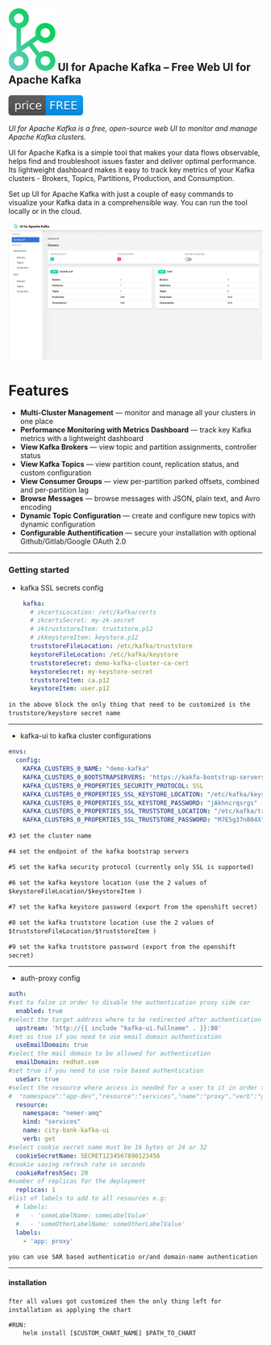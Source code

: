 ![UI for Apache Kafka logo](images/kafka-ui-logo.png) UI for Apache Kafka – Free Web UI for Apache Kafka &nbsp; 
------------------

![UI for Apache Kafka Price Free](images/free-open-source.svg)

<em>UI for Apache Kafka is a free, open-source web UI to monitor and manage Apache Kafka clusters. </em> 

UI for Apache Kafka is a simple tool that makes your data flows observable, helps find and troubleshoot issues faster and deliver optimal performance. Its lightweight dashboard makes it easy to track key metrics of your Kafka clusters - Brokers, Topics, Partitions, Production, and Consumption. 

Set up UI for Apache Kafka with just a couple of easy commands to visualize your Kafka data in a comprehensible way. You can run the tool locally or in the cloud. 

![UI for Apache Kafka interface dashboard screenshot](images/apache-kafka-ui-interface-dashboard.png)


# Features
* **Multi-Cluster Management** — monitor and manage all your clusters in one place
* **Performance Monitoring with Metrics Dashboard** —  track key Kafka metrics with a lightweight dashboard
* **View Kafka Brokers** — view topic and partition assignments, controller status
* **View Kafka Topics** — view partition count, replication status, and custom configuration
* **View Consumer Groups** — view per-partition parked offsets, combined and per-partition lag
* **Browse Messages** — browse messages with JSON, plain text, and Avro encoding
* **Dynamic Topic Configuration** — create and configure new topics with dynamic configuration
* **Configurable Authentification** — secure your installation with optional Github/Gitlab/Google OAuth 2.0
---
### Getting started
* kafka SSL secrets config

```yaml
    kafka:
      # zkcertsLocation: /etc/kafka/certs
      # zkcertsSecret: my-zk-secret
      # zktruststoreItem: truststore.p12
      # zkkeystoreItem: keystore.p12
      truststoreFileLocation: /etc/kafka/truststore
      keystoreFileLocation: /etc/kafka/keystore
      truststoreSecret: demo-kafka-cluster-ca-cert
      keystoreSecret: my-keystore-secret
      truststoreItem: ca.p12
      keystoreItem: user.p12
```
`in the above block the only thing that need to be customized is the truststore/keystore secret name`

---

* kafka-ui to kafka cluster configurations
```yaml
envs:
  config: 
    KAFKA_CLUSTERS_0_NAME: "demo-kafka"
    KAFKA_CLUSTERS_0_BOOTSTRAPSERVERS: 'https://kakfa-bootstrap-servers:1234'
    KAFKA_CLUSTERS_0_PROPERTIES_SECURITY_PROTOCOL: SSL
    KAFKA_CLUSTERS_0_PROPERTIES_SSL_KEYSTORE_LOCATION: "/etc/kafka/keystore/user.p12"
    KAFKA_CLUSTERS_0_PROPERTIES_SSL_KEYSTORE_PASSWORD: "jAkhncrqsrgs"
    KAFKA_CLUSTERS_0_PROPERTIES_SSL_TRUSTSTORE_LOCATION: "/etc/kafka/truststore/ca.p12"
    KAFKA_CLUSTERS_0_PROPERTIES_SSL_TRUSTSTORE_PASSWORD: "M7E5g37nB04X"
```

`#3 set the cluster name `

`#4 set the endpoint of the kafka bootstrap servers `

`#5 set the kafka security protocol (currently only SSL is supported) `

`#6 set the kafka keystore location (use the 2 values of $keystoreFileLocation/$keystoreItem )`

`#7 set the kafka keystore password (export from the openshift secret) `

`#8 set the kafka truststore location (use the 2 values of $truststoreFileLocation/$truststoreItem )`

`#9 set the kafka truststore password (export from the openshift secret) `

---

* auth-proxy config

```yaml
auth:
#set to false in order to disable the authentication proxy side car
  enabled: true
#select the target address where to be redirected after authentication must contain protocol name (http/https) in case its not a domain name it ust include port number
  upstream: 'http://{{ include "kafka-ui.fullname" . }}:80'
#set as true if you need to use email domain authentication
  useEmailDomain: true
#select the mail domain to be allowed for authentication
  emailDomain: redhat.com
#set true if you need to use role based authentication
  useSar: true
#select the resource where access is needed for a user to it in order to be able to bypass the proxy
#  "namespace":"app-dev","resource":"services","name":"proxy","verb":"get"}
  resource:
    namespace: "nemer-amq"
    kind: "services"
    name: city-bank-kafka-ui
    verb: get
#select cookie secret name must be 16 bytes or 24 or 32
  cookieSecretName: SECRET1234567890123456
#cookie saving refresh rate in seconds
  cookieRefreshSec: 20
#number of replicas for the deployment
  replicas: 1
#list of labels to add to all resources e.g:
  # labels:
  #   - 'someLabelName: someLabelValue'
  #   - 'someOtherLabelName: someOtherLabelValue'
  labels:
    - 'app: proxy'
```

`you can use SAR based authenticatio or/and domain-name authentication`

---
#### installation
`fter all values got customized then the only thing left for installation as applying the chart`

    #RUN:
    	helm install [$CUSTOM_CHART_NAME] $PATH_TO_CHART
